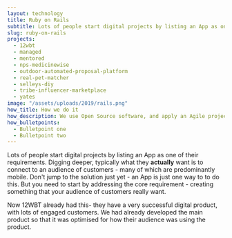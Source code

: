 ```yaml
---
layout: technology
title: Ruby on Rails
subtitle: Lots of people start digital projects by listing an App as one of their requirements
slug: ruby-on-rails
projects:
  - 12wbt
  - managed
  - mentored
  - nps-medicinewise
  - outdoor-automated-proposal-platform
  - real-pet-matcher
  - selleys-diy
  - tribe-influencer-marketplace
  - yates
image: "/assets/uploads/2019/rails.png"
how_title: How we do it
how_description: We use Open Source software, and apply an Agile project delivery methodology. We firmly believe in a blended team of designers, developers and strategists building the best digital experiences. We use Open Source software, and apply an Agile project delivery methodology. We firmly believe in a blended team of designers, developers and strategists building the best digital experiences.
how_bulletpoints:
  - Bulletpoint one
  - Bulletpoint two
---
```


Lots of people start digital projects by listing an App as one of their requirements. Digging deeper, typically what they **actually** want is to connect to an audience of customers - many of which are predominantly mobile. Don't jump to the solution just yet - an App is just one way to to do this. But you need to start by addressing the core requirement - creating something that your audience of customers really want.

Now 12WBT already had this- they have a very successful digital product, with lots of engaged customers. We had already developed the main product so that it was optimised for how their audience was using the product.
